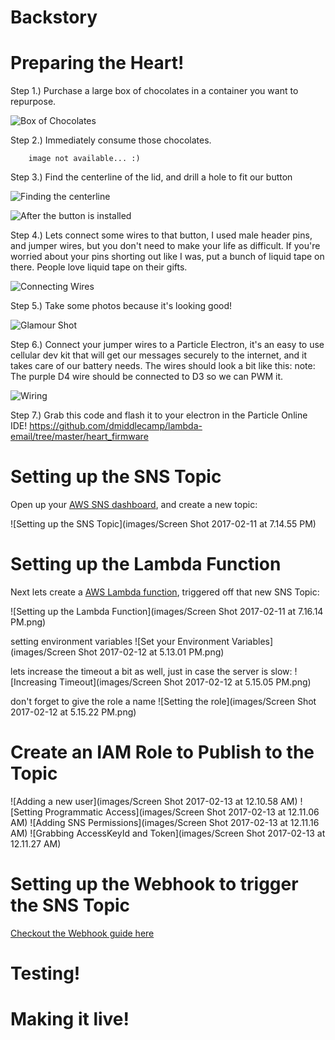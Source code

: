 Backstory
===

Preparing the Heart!
===

Step 1.) Purchase a large box of chocolates in a container you want to repurpose.

![Box of Chocolates](images/IMG_8382.png)

Step 2.) Immediately consume those chocolates.

```
    image not available... :) 
```

Step 3.) Find the centerline of the lid, and drill a hole to fit our button

![Finding the centerline](images/IMG_8388.png)

![After the button is installed](images/IMG_8389.png)


Step 4.) Lets connect some wires to that button, I used male header pins, and jumper wires, but you don't need to make your life as difficult.  If you're worried about your pins shorting out like I was, put a bunch of liquid tape on there.  People love liquid tape on their gifts.

![Connecting Wires](images/IMG_8392.png)


Step 5.) Take some photos because it's looking good!

![Glamour Shot](images/IMG_8404.png)


Step 6.) Connect your jumper wires to a Particle Electron, it's an easy to use cellular dev kit that will get our messages securely to the internet, and it takes care of our battery needs.  The wires should look a bit like this:
note: The purple D4 wire should be connected to D3 so we can PWM it.

![Wiring](images/IMG_8391.png)

Step 7.) Grab this code and flash it to your electron in the Particle Online IDE! 
https://github.com/dmiddlecamp/lambda-email/tree/master/heart_firmware
  
  
Setting up the SNS Topic
===

Open up your [AWS SNS dashboard](https://console.aws.amazon.com/sns/v2/home), and create a new topic:

![Setting up the SNS Topic](images/Screen Shot 2017-02-11 at 7.14.55 PM)


Setting up the Lambda Function
===

Next lets create a [AWS Lambda function](https://console.aws.amazon.com/lambda/home), triggered off that new SNS Topic: 

![Setting up the Lambda Function](images/Screen Shot 2017-02-11 at 7.16.14 PM.png)


setting environment variables
![Set your Environment Variables](images/Screen Shot 2017-02-12 at 5.13.01 PM.png)


lets increase the timeout a bit as well, just in case the server is slow:
![Increasing Timeout](images/Screen Shot 2017-02-12 at 5.15.05 PM.png)


don't forget to give the role a name
![Setting the role](images/Screen Shot 2017-02-12 at 5.15.22 PM.png)


Create an IAM Role to Publish to the Topic
===

![Adding a new user](images/Screen Shot 2017-02-13 at 12.10.58 AM)
![Setting Programmatic Access](images/Screen Shot 2017-02-13 at 12.11.06 AM)
![Adding SNS Permissions](images/Screen Shot 2017-02-13 at 12.11.16 AM)
![Grabbing AccessKeyId and Token](images/Screen Shot 2017-02-13 at 12.11.27 AM)

Setting up the Webhook to trigger the SNS Topic
===

[Checkout the Webhook guide here](sns-webhook/README.md)


Testing!
===

Making it live!
===
